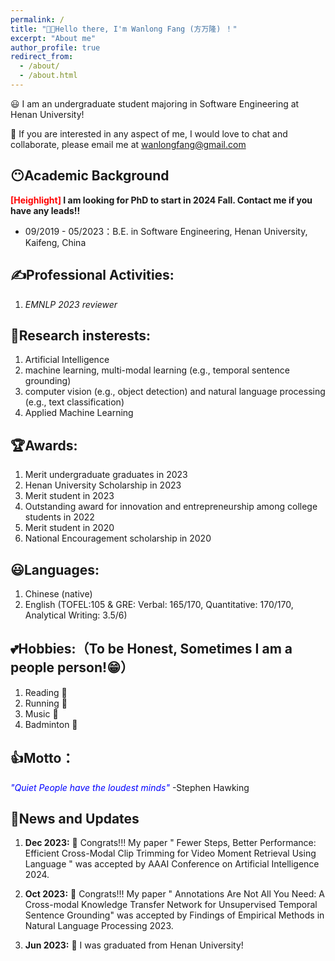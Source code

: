 ```yaml
---
permalink: /
title: "👏👏Hello there, I'm Wanlong Fang (方万隆) ！"
excerpt: "About me"
author_profile: true
redirect_from: 
  - /about/
  - /about.html
---
```



😃 I am an undergraduate student majoring in Software Engineering at Henan University!

👻 If you are interested in any aspect of me, I would love to chat and collaborate, please email me at <wanlongfang@gmail.com></u>

## 😶Academic Background
**<font color="red">[Heighlight]</font> I am looking for PhD to start in 2024 Fall. Contact me if you have any leads!!**

- 09/2019 - 05/2023：B.E. in Software Engineering, <a href="www.henu.cn" style="text-decoration: none;">Henan University</a>, Kaifeng, China

  

## ✍Professional Activities:
1. *<a href="https://2023.emnlp.org/downloads/EMNLP-2023-Handbook-Dec-06.pdf" style="text-decoration: none;">EMNLP 2023 reviewer</a>*

## 🐾Research insterests:
1. Artificial Intelligence
2. machine learning, multi-modal learning (e.g., temporal sentence grounding)
3. computer vision (e.g., object detection) and natural language processing (e.g., text classification)
4. Applied Machine Learning

## 🏆Awards:
1. Merit undergraduate graduates in 2023
2. Henan University Scholarship in 2023
3. Merit student in 2023
4. Outstanding award for innovation and entrepreneurship among college students in 2022
5. Merit student in 2020
6. National Encouragement scholarship in 2020

## 😃Languages:
1. Chinese (native)
2. English (TOFEL:105 & GRE: Verbal: 165/170, Quantitative: 170/170, Analytical Writing: 3.5/6)

## 💕Hobbies:（To be Honest, Sometimes I am a people person!😁）
1. Reading 📕
2. Running 🏃‍
3. Music 🎵
4. Badminton 🏸

## 👍Motto：
*<font color='blue'>"Quiet People have the loudest minds"</font>* -Stephen Hawking


## 👏News and Updates
1. **Dec 2023:** 🎉 Congrats!!! My paper " Fewer Steps, Better Performance: Efficient Cross-Modal Clip Trimming for Video Moment Retrieval Using Language " was accepted by AAAI Conference on Artificial Intelligence 2024.

2. **Oct 2023:** 🎉 Congrats!!! My paper " Annotations Are Not All You Need: A Cross-modal Knowledge Transfer Network for Unsupervised Temporal Sentence Grounding" was accepted by Findings of Empirical Methods in Natural Language Processing 2023.

3. **Jun 2023:** 🎉 I was graduated from Henan University! 


